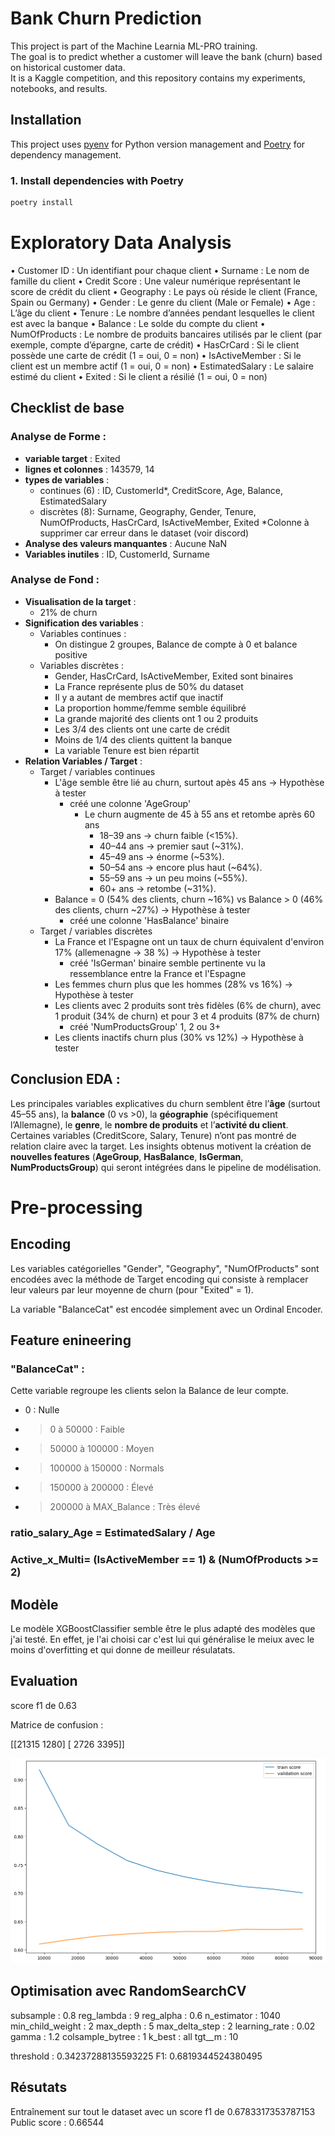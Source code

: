 # Bank Churn Prediction

This project is part of the Machine Learnia ML-PRO training.  
The goal is to predict whether a customer will leave the bank (churn) based on historical customer data.  
It is a Kaggle competition, and this repository contains my experiments, notebooks, and results.

## Installation

This project uses [pyenv](https://github.com/pyenv/pyenv) for Python version management and [Poetry](https://python-poetry.org/) for dependency management.

### 1. Install dependencies with Poetry
```bash
poetry install
```

# Exploratory Data Analysis

•   Customer ID : Un identifiant pour chaque client
•   Surname : Le nom de famille du client
•   Credit Score : Une valeur numérique représentant le score de crédit du client
•   Geography : Le pays où réside le client (France, Spain ou Germany)
•   Gender : Le genre du client (Male or Female)
•   Age : L’âge du client
•   Tenure : Le nombre d’années pendant lesquelles le client est avec la banque
•   Balance : Le solde du compte du client
•   NumOfProducts : Le nombre de produits bancaires utilisés par le client (par exemple, compte d’épargne, carte de crédit)
•   HasCrCard : Si le client possède une carte de crédit (1 = oui, 0 = non)
•   IsActiveMember : Si le client est un membre actif (1 = oui, 0 = non)
•   EstimatedSalary : Le salaire estimé du client
•   Exited : Si le client a résilié (1 = oui, 0 = non)

## Checklist de base
### Analyse de Forme :
*   **variable target** : Exited
*   **lignes et colonnes** : 143579, 14
*   **types de variables** : 
    *   continues (6) : ID, CustomerId*, CreditScore, Age, Balance, EstimatedSalary
    *   discrètes (8): Surname, Geography, Gender, Tenure, NumOfProducts, HasCrCard, IsActiveMember, Exited
    *Colonne à supprimer car erreur dans le dataset (voir discord)
*   **Analyse des valeurs manquantes** : Aucune NaN
*   **Variables inutiles** : ID, CustomerId, Surname

### Analyse de Fond :
*   **Visualisation de la target** :
    -   21% de churn
*   **Signification des variables** :
    * Variables continues :
        - On distingue 2 groupes, Balance de compte à 0 et balance positive
    * Variables discrètes : 
        - Gender, HasCrCard, IsActiveMember, Exited sont binaires
        - La France représente plus de 50% du dataset
        - Il y a autant de membres actif que inactif
        - La proportion homme/femme semble équilibré
        - La grande majorité des clients ont 1 ou 2 produits
        - Les 3/4 des clients ont une carte de crédit
        - Moins de 1/4 des clients quittent la banque
        - La variable Tenure est bien répartit 
*   **Relation Variables / Target** :
    * Target / variables continues
        - L'âge semble être lié au churn, surtout apès 45 ans -> Hypothèse à tester
            - créé une colonne 'AgeGroup'
                - Le churn augmente de 45 à 55 ans et retombe après 60 ans
                    - 18–39 ans → churn faible (<15%).
                    - 40–44 ans → premier saut (~31%).
                    - 45–49 ans → énorme (~53%).
                    - 50–54 ans → encore plus haut (~64%).
                    - 55–59 ans → un peu moins (~55%).
                    - 60+ ans → retombe (~31%).
        - Balance = 0 (54% des clients, churn ~16%) vs Balance > 0 (46% des clients, churn ~27%) → Hypothèse à tester
            - créé une colonne 'HasBalance' binaire
    * Target / variables discrètes
        - La France et l'Espagne ont un taux de churn équivalent d'environ 17% (allemenagne -> 38 %) → Hypothèse à tester
            - créé 'IsGerman' binaire semble pertinente vu la ressemblance entre la France et l'Espagne
        - Les femmes churn plus que les hommes (28% vs 16%) → Hypothèse à tester
        - Les clients avec 2 produits sont très fidèles (6% de churn), avec 1 produit (34% de churn) et pour 3 et 4 produits (87% de churn)
            - créé 'NumProductsGroup' 1, 2 ou 3+
        - Les clients inactifs churn plus (30% vs 12%) → Hypothèse à tester

## **Conclusion EDA :**
Les principales variables explicatives du churn semblent être l’**âge** (surtout 45–55 ans), la **balance** (0 vs >0), la **géographie** (spécifiquement l’Allemagne), le **genre**, le **nombre de produits** et l’**activité du client**.
Certaines variables (CreditScore, Salary, Tenure) n’ont pas montré de relation claire avec la target.
Les insights obtenus motivent la création de **nouvelles features** (**AgeGroup**, **HasBalance**, **IsGerman**, **NumProductsGroup**) qui seront intégrées dans le pipeline de modélisation.

# Pre-processing

## Encoding

Les variables catégorielles "Gender", "Geography", "NumOfProducts" sont encodées avec la méthode de Target encoding qui consiste à remplacer leur valeurs par leur moyenne de churn (pour "Exited" = 1).

La variable "BalanceCat" est encodée simplement avec un Ordinal Encoder.

## Feature enineering

### "BalanceCat" :
Cette variable regroupe les clients selon la Balance de leur compte.
-   0                       : Nulle
- > 0 à  50000              : Faible
- > 50000 à 100000          : Moyen
- > 100000 à 150000         : Normals
- > 150000 à 200000         : Élevé
- > 200000 à MAX_Balance    : Très élevé

### ratio_salary_Age = EstimatedSalary / Age

### Active_x_Multi= (IsActiveMember == 1) & (NumOfProducts >= 2)

## Modèle

Le modèle XGBoostClassifier semble être le plus adapté des modèles que j'ai testé. En effet, je l'ai choisi car c'est lui qui généralise le meiux avec le moins d'overfitting et qui donne de meilleur résulatats.

## Evaluation
score f1 de 0.63

Matrice de confusion :

[[21315  1280]
 [ 2726  3395]]

![alt text](image.png)

## Optimisation avec RandomSearchCV

subsample : 0.8
reg_lambda : 9
reg_alpha : 0.6
n_estimator : 1040
min_child_weight : 2
max_depth : 5
max_delta_step : 2
learning_rate : 0.02
gamma : 1.2
colsample_bytree : 1
k_best : all
tgt__m : 10

threshold : 0.34237288135593225
F1: 0.6819344524380495

## Résutats

Entraînement sur tout le dataset avec un score f1 de 0.6783317353787153
Public score : 0.66544